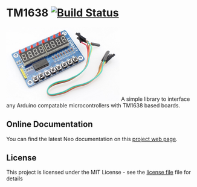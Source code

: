 # TM1638 [![Build Status](https://travis-ci.org/rpidanny/TM1638.svg?branch=develop)](https://travis-ci.org/rpidanny/TM1638)
<img src="https://raw.githubusercontent.com/rpidanny/assets/master/TM1638/TM1638_board.jpg" width="300" />
A simple library to interface any Arduino compatable microcontrollers with TM1638 based boards.

## Online Documentation
You can find the latest Neo documentation on this [project web page](https://rpidanny.github.io/TM1638/html/annotated.html).

## License

This project is licensed under the MIT License - see the [license file](LICENSE) file for details
